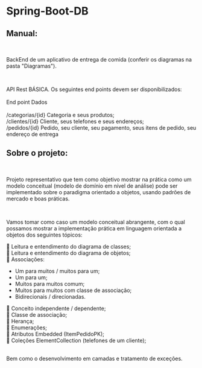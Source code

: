 # Spring-Boot-DB<br />

## Manual:
<p>&ensp; <p />BackEnd de um aplicativo de entrega de comida (conferir os diagramas na pasta "Diagramas").<br />
<p> <p />

<p> &ensp;<p />API Rest BÁSICA. Os seguintes end points devem ser disponibilizados: <br /> <br />
End point Dados <br /> <br />
/categorias/{id} Categoria e seus produtos; <br />
/clientes/{id} Cliente, seus telefones e seus endereços; <br />
/pedidos/{id} Pedido, seu cliente, seu pagamento, seus itens de 
pedido, seu endereço de entrega 

## Sobre o projeto: <br />
<p>&ensp; <p />Projeto representativo que tem como objetivo mostrar na prática como um modelo conceitual (modelo de 
domínio em nível de análise) pode ser implementado sobre o paradigma orientado a objetos, usando padrões de 
mercado e boas práticas. <br />

<p> &ensp;<p />Vamos tomar como caso um modelo conceitual abrangente, com o qual possamos mostrar a implementação prática 
em linguagem orientada a objetos dos seguintes tópicos: <br />

 Leitura e entendimento do diagrama de classes;<br />
 Leitura e entendimento do diagrama de objetos;<br />
 Associações:
  <ul><li> Um para muitos / muitos para um;</li>
  <li> Um para um;</li>
  <li> Muitos para muitos comum;</li>
  <li> Muitos para muitos com classe de associação;</li>
  <li> Bidirecionais / direcionadas.</li></ul>
 Conceito independente / dependente;<br />
 Classe de associação;<br />
 Herança;<br />
 Enumerações; <br />
 Atributos Embedded (ItemPedidoPK); <br />
 Coleções ElementCollection (telefones de um cliente); <br /><br />


Bem como o desenvolvimento em camadas e tratamento de exceções.
